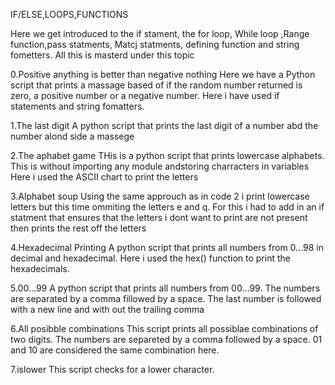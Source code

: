 IF/ELSE,LOOPS,FUNCTIONS

Here we get introduced to the if stament, the for loop, While loop ,Range function,pass statments, Matcj statments, defining function and string fometters.
All this is masterd under this topic

0.Positive anything is better than negative nothing
Here we have a Python script that prints a massage based of if the random number returned is zero, a positive number or a negative number.
Here i have used if statements and string fomatters.

1.The last digit
A python script that prints the last digit of a number abd the number alond side a massege

2.The aphabet game
THis is a python script that prints lowercase alphabets.
This is without importing any module andstoring charracters in variables
Here i used the ASCII chart to print the letters

3.Alphabet soup
Using the same approuch as in code 2 i print lowercase letters but this time ommiting the letters e and q.
For this i had to add in an if statment that ensures that the letters i dont want to print are not present then prints the rest off the letters

4.Hexadecimal Printing
A python script that prints all numbers from 0...98 in decimal and hexadecimal.
Here i used the hex() function to print the hexadecimals.

5.00...99
A python script that prints all numbers from 00...99.
The numbers are separated by a comma fillowed by a space.
The last number is followed with a new line and with out the trailing comma

6.All posibble combinations
This script prints all possiblae combinations of two digits.
The numbers are separeted by a comma followed by a space.
01 and 10 are considered the same combination here.

7.islower
This script checks for a lower character.
